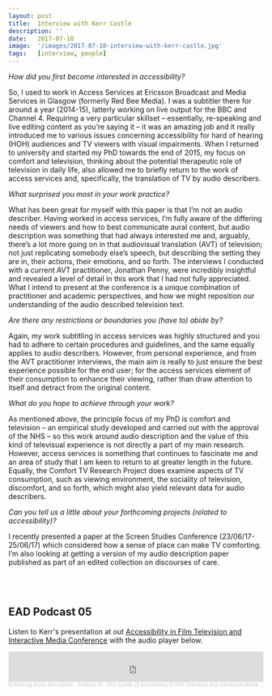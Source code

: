 ```yaml
---
layout: post
title:  Interview with Kerr Castle
description: ''
date:   2017-07-10
image:  '/images/2017-07-10-interview-with-kerr-castle.jpg'
tags:   [interview, people]
---
```


*How did you first become interested in accessibility?*

So, I used to work in Access Services at Ericsson Broadcast and Media Services in Glasgow (formerly Red Bee Media). I was a subtitler there for around a year (2014-15), latterly working on live output for the BBC and Channel 4. Requiring a very particular skillset – essentially, re-speaking and live editing content as you’re saying it – it was an amazing job and it really introduced me to various issues concerning accessibility for hard of hearing (HOH) audiences and TV viewers with visual impairments. When I returned to university and started my PhD towards the end of 2015, my focus on comfort and television, thinking about the potential therapeutic role of television in daily life, also allowed me to briefly return to the work of access services and, specifically, the translation of TV by audio describers.

*What surprised you most in your work practice?*

What has been great for myself with this paper is that I’m not an audio describer. Having worked in access services, I’m fully aware of the differing needs of viewers and how to best communicate aural content, but audio description was something that had always interested me and, arguably, there’s a lot more going on in that audiovisual translation (AVT) of television; not just replicating somebody else’s speech, but describing the setting they are in, their actions, their emotions, and so forth. The interviews I conducted with a current AVT practitioner, Jonathan Penny, were incredibly insightful and revealed a level of detail in this work that I had not fully appreciated. What I intend to present at the conference is a unique combination of practitioner and academic perspectives, and how we might reposition our understanding of the audio described television text.

*Are there any restrictions or boundaries you (have to) abide by?*

Again, my work subtitling in access services was highly structured and you had to adhere to certain procedures and guidelines, and the same equally applies to audio describers. However, from personal experience, and from the AVT practitioner interviews, the main aim is really to just ensure the best experience possible for the end user; for the access services element of their consumption to enhance their viewing, rather than draw attention to itself and detract from the original content.

*What do you hope to achieve through your work?*

As mentioned above, the principle focus of my PhD is comfort and television – an empirical study developed and carried out with the approval of the NHS – so this work around audio description and the value of this kind of televisual experience is not directly a part of my main research. However, access services is something that continues to fascinate me and an area of study that I am keen to return to at greater length in the future. Equally, the Comfort TV Research Project does examine aspects of TV consumption, such as viewing environment, the sociality of television, discomfort, and so forth, which might also yield relevant data for audio describers.

*Can you tell us a little about your forthcoming projects (related to accessibility)?*

I recently presented a paper at the Screen Studies Conference (23/06/17-25/06/17) which considered how a sense of place can make TV comforting. I’m also looking at getting a version of my audio description paper published as part of an edited collection on discourses of care.

<br><br>

## EAD Podcast 05
Listen to Kerr's presentation at out [Accessibility in Film Television and Interactive Media Conference](/conference-on-accessibility-in-film-television-and-interactive-media/) with the audio player below. 

<iframe width="100%" height="60" scrolling="no" frameborder="no" allow="autoplay" src="https://w.soundcloud.com/player/?url=https%3A//api.soundcloud.com/tracks/372529187&color=%23ff5500&auto_play=false&hide_related=false&show_comments=true&show_user=true&show_reposts=false&show_teaser=true&visual=true"></iframe><div style="font-size: 10px; color: #cccccc;line-break: anywhere;word-break: normal;overflow: hidden;white-space: nowrap;text-overflow: ellipsis; font-family: Interstate,Lucida Grande,Lucida Sans Unicode,Lucida Sans,Garuda,Verdana,Tahoma,sans-serif;font-weight: 100;"><a href="https://soundcloud.com/user-351945045" title="Enhancing Audio Description" target="_blank" style="color: #cccccc; text-decoration: none;">Enhancing Audio Description</a> · <a href="https://soundcloud.com/user-351945045/podcast-04-lauren-ward-accessibility-in-film-television-and-interactive-media-conference-york-1" title="Podcast 05 - Kerr Castle @  Accessibility In Film Television And Interactive Media Conference, York" target="_blank" style="color: #cccccc; text-decoration: none;">Podcast 05 - Kerr Castle @  Accessibility In Film Television And Interactive Media Conference, York</a></div>